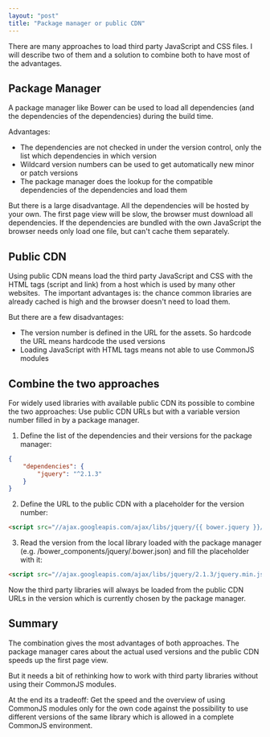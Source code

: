 ```yaml
---
layout: "post"
title: "Package manager or public CDN"
---
```


There are many approaches to load third party JavaScript and CSS files. I will describe two of them and a solution to combine both to have most of the advantages.

<!--more-->

## Package Manager

A package manager like Bower can be used to load all dependencies (and the dependencies of the dependencies) during the build time.

Advantages:

* The dependencies are not checked in under the version control, only the list which dependencies in which version
* Wildcard version numbers can be used to get automatically new minor or patch versions
* The package manager does the lookup for the compatible dependencies of the dependencies and load them

But there is a large disadvantage. All the dependencies will be hosted by your own. The first page view will be slow, the browser must download all dependencies. If the dependencies are bundled with the own JavaScript the browser needs only load one file, but can't cache them separately.

## Public CDN

Using public CDN means load the third party JavaScript and CSS with the HTML tags (script and link) from a host which is used by many other websites.  The important advantages is: the chance common libraries are already cached is high and the browser doesn't need to load them.

But there are a few disadvantages:

* The version number is defined in the URL for the assets. So hardcode the URL means hardcode the used versions
* Loading JavaScript with HTML tags means not able to use CommonJS modules

## Combine the two approaches

For widely used libraries with available public CDN its possible to combine the two approaches: Use public CDN URLs but with a variable version number filled in by a package manager.

1. Define the list of the dependencies and their versions for the package manager:

```json
{
    "dependencies": {
        "jquery": "^2.1.3"
    }
}
```

2. Define the URL to the public CDN with a placeholder for the version number:

```html
<script src="//ajax.googleapis.com/ajax/libs/jquery/{{ bower.jquery }}/jquery.min.js"></script>
```

3. Read the version from the local library loaded with the package manager (e.g. /bower_components/jquery/.bower.json) and fill the placeholder with it:

```html
<script src="//ajax.googleapis.com/ajax/libs/jquery/2.1.3/jquery.min.js"></script>
```

Now the third party libraries will always be loaded from the public CDN URLs in the version which is currently chosen by the package manager.

## Summary

The combination gives the most advantages of both approaches. The package manager cares about the actual used versions and the public CDN speeds up the first page view.

But it needs a bit of rethinking how to work with third party libraries without using their CommonJS modules.

At the end its a tradeoff: Get the speed and the overview of using CommonJS modules only for the own code against the possibility to use different versions of the same library which is allowed in a complete CommonJS environment.
